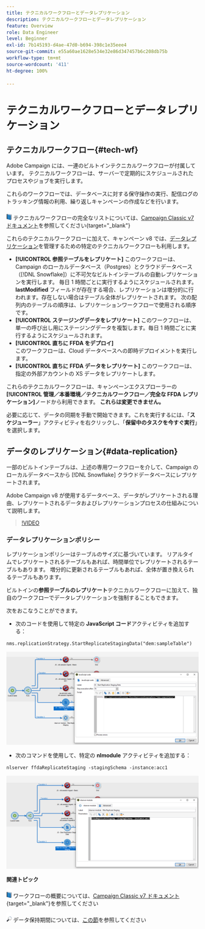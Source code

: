 ```yaml
---
title: テクニカルワークフローとデータレプリケーション
description: テクニカルワークフローとデータレプリケーション
feature: Overview
role: Data Engineer
level: Beginner
exl-id: 7b145193-d4ae-47d0-b694-398c1e35eee4
source-git-commit: e55a60ae1628e534e32e86d347457b6c208db75b
workflow-type: tm+mt
source-wordcount: '411'
ht-degree: 100%

---
```


# テクニカルワークフローとデータレプリケーション

## テクニカルワークフロー{#tech-wf}

Adobe Campaign には、一連のビルトインテクニカルワークフローが付属しています。 テクニカルワークフローは、サーバーで定期的にスケジュールされたプロセスやジョブを実行します。

これらのワークフローでは、データベースに対する保守操作の実行、配信ログのトラッキング情報の利用、繰り返しキャンペーンの作成などを行います。

![](../assets/do-not-localize/book.png) テクニカルワークフローの完全なリストについては、[Campaign Classic v7 ドキュメント](https://experienceleague.adobe.com/docs/campaign-classic/using/automating-with-workflows/advanced-management/about-technical-workflows.html?lang=ja)を参照してください{target=&quot;_blank&quot;}


これらのテクニカルワークフローに加えて、キャンペーン v8 では、[データレプリケーション](#data-replication)を管理するための特定のテクニカルワークフローも利用します。

* **[!UICONTROL 参照テーブルをレプリケート]**
このワークフローは、Campaign のローカルデータベース（Postgres）とクラウドデータベース（[!DNL Snowflake]）に不可欠なビルトインテーブルの自動レプリケーションを実行します。
毎日 1 時間ごとに実行するようにスケジュールされます。 **lastModified** フィールドが存在する場合、レプリケーションは増分的に行われます。存在しない場合はテーブル全体がレプリケートされます。 次の配列内のテーブルの順序は、レプリケーションワークフローで使用される順序です。
* **[!UICONTROL ステージングデータをレプリケート]**
このワークフローは、単一の呼び出し用にステージングデータを複製します。毎日 1 時間ごとに実行するようにスケジュールされます。
* **[!UICONTROL 直ちに FFDA をデプロイ]**\
   このワークフローは、Cloud データベースへの即時デプロイメントを実行します。
* **[!UICONTROL 直ちに FFDA データをレプリケート]**
このワークフローは、指定の外部アカウントの XS データをレプリケートします。

これらのテクニカルワークフローは、キャンペーンエクスプローラーの&#x200B;**[!UICONTROL 管理／本番環境／テクニカルワークフロー／完全な FFDA レプリケーション]**&#x200B;ノードから利用できます。 **これらは変更できません。**

必要に応じて、データの同期を手動で開始できます。これを実行するには、「**スケジューラー**」アクティビティを右クリックし、「**保留中のタスクを今すぐ実行**」を選択します。

## データのレプリケーション{#data-replication}

一部のビルトインテーブルは、上述の専用ワークフローを介して、Campaign のローカルデータベースから [!DNL Snowflake] クラウドデータベースにレプリケートされます。


Adobe Campaign v8 が使用するデータベース、データがレプリケートされる理由、レプリケートされるデータおよびレプリケーションプロセスの仕組みについて説明します。

>[!VIDEO](https://video.tv.adobe.com/v/334460?quality=12)


### データレプリケーションポリシー

レプリケーションポリシーはテーブルのサイズに基づいています。 リアルタイムでレプリケートされるテーブルもあれば、時間単位でレプリケートされるテーブルもあります。 増分的に更新されるテーブルもあれば、全体が置き換えられるテーブルもあります。

ビルトインの&#x200B;**参照テーブルのレプリケート**テクニカルワークフローに加えて、独自のワークフローでデータレプリケーションを強制することもできます。


次をおこなうことができます。

* 次のコードを使用して特定の **JavaScript コード**&#x200B;アクティビティを追加する：

```
nms.replicationStrategy.StartReplicateStagingData("dem:sampleTable")
```

![](assets/jscode.png)


* 次のコマンドを使用して、特定の **nlmodule** アクティビティを追加する：

```
nlserver ffdaReplicateStaging -stagingSchema -instance:acc1
```

![](assets/nlmodule.png)



**関連トピック**

![](../assets/do-not-localize/book.png) ワークフローの概要については、[Campaign Classic v7 ドキュメント](https://experienceleague.adobe.com/docs/campaign-classic/using/automating-with-workflows/introduction/about-workflows.html?lang=ja#automating-with-workflows){target=&quot;_blank&quot;}を参照してください

![](../assets/do-not-localize/glass.png) データ保持期間については、[この節](../dev/datamodel-best-practices.md#data-retention)を参照してください
